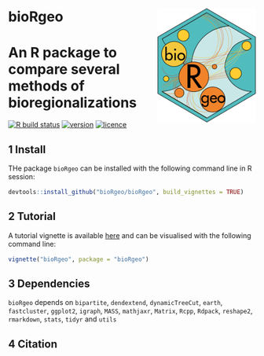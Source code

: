 # __bioRgeo__ <img src="man/figures/logo.png" align="right" alt="" width="200" />

# An R package to compare several methods of bioregionalizations

[![R build status](https://github.com/bioRgeo/bioRgeo/workflows/R-CMD-check/badge.svg)](https://github.com/bioRgeo/bioRgeo/actions) 
[![version](https://img.shields.io/github/v/release/bioRgeo/bioRgeo?label=version&style=flat&logo=github)](https://github.com/bioRgeo/bioRgeo) 
[![licence](https://img.shields.io/badge/Licence-GPL--3-blue.svg)](https://www.r-project.org/Licenses/GPL-3) 

## 1 Install

THe package `bioRgeo` can be installed with the following command line in R session:

``` r
devtools::install_github("bioRgeo/bioRgeo", build_vignettes = TRUE)
```

## 2 Tutorial

A tutorial vignette is available [here](https://biorgeo.github.io/bioRgeo/articles/bioRgeo.html) and can be
visualised with the following command line:

``` r
vignette("bioRgeo", package = "bioRgeo")
```

## 3 Dependencies

`bioRgeo` depends on `bipartite`, `dendextend`, `dynamicTreeCut`, `earth`, `fastcluster`, `ggplot2`, `igraph`, `MASS`, `mathjaxr`, `Matrix`, `Rcpp`, `Rdpack`, `reshape2`, `rmarkdown`, `stats`, `tidyr` and `utils`

## 4  Citation

  

